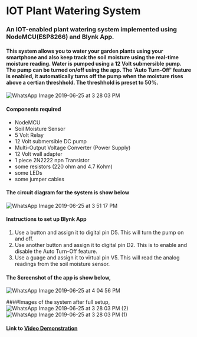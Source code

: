 # IOT Plant Watering System

### An IOT-enabled plant watering system implemented using NodeMCU(ESP8266) and Blynk App.

#### This system allows you to water your garden plants using your smartphone and also keep track the soil moisture using the real-time moisture reading. Water is pumped using a 12 Volt submersible pump. The pump can be turned on/off using the app. The 'Auto Turn-Off' feature is enabled, it automatically turns off the pump when the moisture rises above a certian threshhold. The threshhold is preset to 50%.


![WhatsApp Image 2019-06-25 at 3 28 03 PM](https://user-images.githubusercontent.com/38681469/60090580-6fcef700-9760-11e9-808e-94511983b9a1.jpeg)

#### Components required
- NodeMCU
- Soil Moisture Sensor
- 5 Volt Relay
- 12 Volt submersible DC pump
- Multi-Output Voltage Converter (Power Supply)
- 12 Volt wall adapter
- 1 piece 2N2222 npn Transistor
- some resistors (220 ohm and 4.7 Kohm)
- some LEDs
- some jumper cables

#### The circuit diagram for the system is show below
![WhatsApp Image 2019-06-25 at 3 51 17 PM](https://user-images.githubusercontent.com/38681469/60090950-23d08200-9761-11e9-90b4-1bf948e4b4ab.jpeg)

#### Instructions to set up Blynk App
1. Use a button and assign it to digital pin D5. This will turn the pump on and off.
2. Use another button and assign it to digital pin D2. This is to enable and disable the Auto Turn-Off feature.
3. Use a guage and assign it to virtual pin V5. This will read the analog readings from the soil moisture sensor.

#### The Screenshot of the app is show below,
![WhatsApp Image 2019-06-25 at 4 04 56 PM](https://user-images.githubusercontent.com/38681469/60091794-08667680-9763-11e9-8edb-f944bf2a2d9b.jpeg)

####Images of the system after full setup,
![WhatsApp Image 2019-06-25 at 3 28 03 PM (2)](https://user-images.githubusercontent.com/38681469/60091949-63986900-9763-11e9-9fa3-fe67aaec508f.jpeg)
![WhatsApp Image 2019-06-25 at 3 28 03 PM (1)](https://user-images.githubusercontent.com/38681469/60091951-64c99600-9763-11e9-8d9a-f60d16238376.jpeg)

#### Link to [Video Demonstration](https://www.dropbox.com/s/w5l0yi6yzho4d04/VID-20190625-WA0012.mp4?dl=0)

